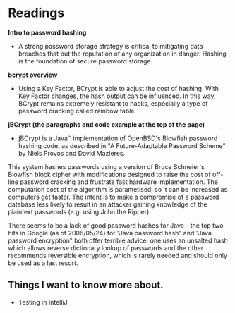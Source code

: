 # Readings

**Intro to password hashing**


- A strong password storage strategy is critical to mitigating data breaches that put the reputation of any organization in danger. Hashing is the foundation of secure password storage.

**bcrypt overview**


- Using a Key Factor, BCrypt is able to adjust the cost of hashing. With Key Factor changes, the hash output can be influenced. In this way, BCrypt remains extremely resistant to hacks, especially a type of password cracking called rainbow table.

**jBCrypt (the paragraphs and code example at the top of the page)**


- jBCrypt is a Java™ implementation of OpenBSD's Blowfish password hashing code, as described in "A Future-Adaptable Password Scheme" by Niels Provos and David Mazières.

This system hashes passwords using a version of Bruce Schneier's Blowfish block cipher with modifications designed to raise the cost of off-line password cracking and frustrate fast hardware implementation. The computation cost of the algorithm is parametised, so it can be increased as computers get faster. The intent is to make a compromise of a password database less likely to result in an attacker gaining knowledge of the plaintext passwords (e.g. using John the Ripper).

There seems to be a lack of good password hashes for Java - the top two hits in Google (as of 2006/05/24) for "Java password hash" and "Java password encryption" both offer terrible advice: one uses an unsalted hash which allows reverse dictionary lookup of passwords and the other recommends reversible encryption, which is rarely needed and should only be used as a last resort.


## Things I want to know more about.

- Testing in IntelliJ
